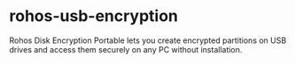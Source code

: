 # rohos-usb-encryption
Rohos Disk Encryption Portable lets you create encrypted partitions on USB drives and access them securely on any PC without installation.
